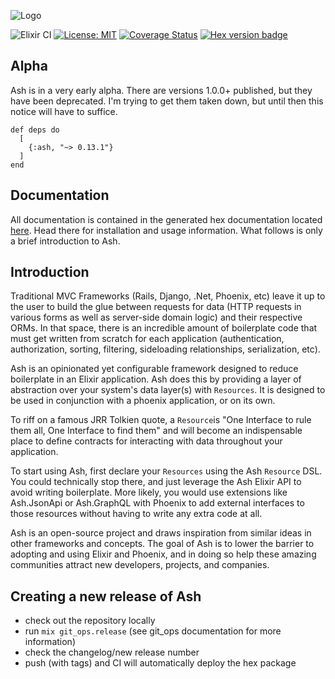 ![Logo](https://github.com/ash-project/ash/blob/master/logos/cropped-for-header.png)

![Elixir CI](https://github.com/ash-project/ash/workflows/Elixir%20CI/badge.svg)
[![License: MIT](https://img.shields.io/badge/License-MIT-yellow.svg)](https://opensource.org/licenses/MIT)
[![Coverage Status](https://coveralls.io/repos/github/ash-project/ash/badge.svg?branch=master)](https://coveralls.io/github/ash-project/ash?branch=master)
[![Hex version badge](https://img.shields.io/hexpm/v/ash.svg)](https://hex.pm/packages/ash)

## Alpha

Ash is in a very early alpha. There are versions 1.0.0+ published, but they have been deprecated. I'm trying to get them taken down, but until then this notice will have to suffice.

```
def deps do
  [
    {:ash, "~> 0.13.1"}
  ]
end
```

## Documentation

All documentation is contained in the generated hex documentation located [here](https://hexdocs.pm/ash). Head there for installation and usage information. What follows is only a brief introduction to Ash.

## Introduction

Traditional MVC Frameworks (Rails, Django, .Net, Phoenix, etc) leave it up to the user to build the glue between requests for data (HTTP requests in various forms as well as server-side domain logic) and their respective ORMs. In that space, there is an incredible amount of boilerplate code that must get written from scratch for each application (authentication, authorization, sorting, filtering, sideloading relationships, serialization, etc).

Ash is an opinionated yet configurable framework designed to reduce boilerplate in an Elixir application. Ash does this by providing a layer of abstraction over your system's data layer(s) with `Resources`. It is designed to be used in conjunction with a phoenix application, or on its own.

To riff on a famous JRR Tolkien quote, a `Resource`is "One Interface to rule them all, One Interface to find them" and will become an indispensable place to define contracts for interacting with data throughout your application.

To start using Ash, first declare your `Resources` using the Ash `Resource` DSL. You could technically stop there, and just leverage the Ash Elixir API to avoid writing boilerplate. More likely, you would use extensions like Ash.JsonApi or Ash.GraphQL with Phoenix to add external interfaces to those resources without having to write any extra code at all.

Ash is an open-source project and draws inspiration from similar ideas in other frameworks and concepts. The goal of Ash is to lower the barrier to adopting and using Elixir and Phoenix, and in doing so help these amazing communities attract new developers, projects, and companies.

## Creating a new release of Ash

- check out the repository locally
- run `mix git_ops.release` (see git_ops documentation for more information)
- check the changelog/new release number
- push (with tags) and CI will automatically deploy the hex package
